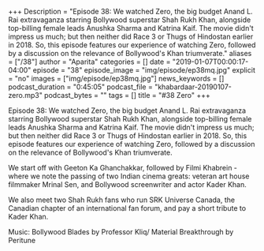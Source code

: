+++
Description = "Episode 38: We watched Zero, the big budget Anand L. Rai extravaganza starring Bollywood superstar Shah Rukh Khan, alongside top-billing female leads Anushka Sharma and Katrina Kaif. The movie didn't impress us much; but then neither did Race 3 or Thugs of Hindostan earlier in 2018.  So, this episode features our experience of watching Zero, followed by a discussion on the relevance of Bollywood's Khan triumverate."
aliases = ["/38"]
author = "Aparita"
categories = []
date = "2019-01-07T00:00:17-04:00"
episode = "38"
episode_image = "img/episode/ep38mq.jpg"
explicit = "no"
images = ["img/episode/ep38mq.jpg"]
news_keywords = []
podcast_duration = "0:45:05"
podcast_file = "khabardaar-20190107-zero.mp3"
podcast_bytes = ""
tags = []
title = "#38 Zero"
+++

Episode 38: We watched Zero, the big budget Anand L. Rai extravaganza starring Bollywood superstar Shah Rukh Khan, alongside top-billing female leads Anushka Sharma and Katrina Kaif. The movie didn't impress us much; but then neither did Race 3 or Thugs of Hindostan earlier in 2018.  So, this episode features our experience of watching Zero, followed by a discussion on the relevance of Bollywood's Khan triumverate.

We start off with Geeton Ka Ghanchakkar, followed by Filmi Khabrein - where we note the passing of two Indian cinema greats: veteran art house filmmaker Mrinal Sen, and Bollywood screenwriter and actor Kader Khan.

We also meet two Shah Rukh fans who run SRK Universe Canada, the Canadian chapter of an international fan forum, and pay a short tribute to Kader Khan.

Music: Bollywood Blades by Professor Kliq/ Material Breakthrough by Peritune
